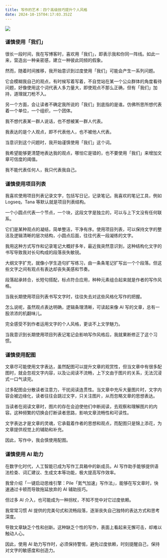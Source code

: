 ```yaml
---
title: 写作的艺术：四个高级技巧提升个人风格
date: 2024-10-15T04:17:03.352Z
---
```



![](https://img.lenband.com/my-img/2024/07/77a820065db92e226edc1367adddbda0.png)

### 谨慎使用「我们」

很长一段时间，我在写博客时，喜欢用「我们」，即表示我和你同一阵线。如此一来，营造出一种亲密感，建立一种彼此同频的假象。

然而，随着时间推移，我开始意识到过度使用「我们」可能会产生一系列问题。

它会模糊我自己的观点，有时候写着写着，不自觉站在某一个公众群体的角度看待问题，好像使用这个词代表人多力量大，即使观点不那么正确，但有「我们」加持，道理就刀枪不入。

另一个方面，会让读者不确定我所说的「我们」到底指的是谁。仿佛所思所想代表着一个单位，一个组织，一个团体。

我不想代表某一群人说话，也不想被某一群人代表。

我表达的是个人观点，即不代表他人，也不被他人代表。

当意识到这个问题时，我开始谨慎使用「我们」这个词。

我希望能够更清楚地表达我的观点，哪怕它是错的，也不要使用「我们」来增加文章可信度的阈值。

我不能代表任何人，我只代表我自己。

### 谨慎使用项目列表

我喜欢使用项目列表记录文字，包括写日记，记录笔记。我喜欢的笔记工具，例如 Logseq，Tana 等默认就是项目列表结构。

一个小圆点代表一个节点，一个块，这段文字是独立的，可以与上下文没有任何联系。

它们是某种观点的凝结，简单整洁，干净有序。使用项目列表，可以保持文字的整洁及逻辑清晰的层次结构，小圆点后面，往往代表一段凝练的文字。

我用这种方式写作和记录笔记大概好多年，最近我突然意识到，这种结构化文字的书写导致我对长句构成的段落丧失敏锐。

大纲文字扩充，就像小学生造句扩写练习，由一条条笔记扩写出一个个段落。但这些文字之间有观点有表达却丧失美感和节奏。

段落起承转合，长短句搭配，标点符合应用，种种元素组合起来就是作者的写作风格。

当我长期使用项目列表书写文字时，往往失去对这些风格化写作的把握。

怎么说呢，虽然观点表达明确，逻辑条理清晰，可读起来像 AI 写的文章，总有一股浓浓的机翻味儿。

完全感受不到作者运用文字的个人风格，更谈不上文学魅力。

当我意识到长期使用项目列表记笔记会影响写作风格后，我就果断修正了这个习惯。

### 谨慎使用配图

文章尽可能使用文字表达，虽然配图可以提升文章的观赏性，但当文章中有很多配图时，就会忽视文字内容，以及让阅读不流畅，上下文由于图片的关系，无法沉浸式一口气读完。 

过多配图会分散读者注意力，干扰阅读连贯性。当文章中充斥大量图片时，文字内容会被边缘化，读者往往会跳过文字，只关注图片，从而忽略文章的思想表达。

当读者在阅读文章时，图片的存在会迫使他们中断阅读，去观察和理解图片的内容。这种频繁的切换会打断读者思路，影响文章流畅性和可读性。

文字表达才是文章的灵魂，它承载着作者的思想和观点，而配图只是锦上添花，为文章提供视觉上的辅助和补充。

因此，写作中，我会慎使用配图。

### 谨慎使用 AI 助力

在数字化时代，人工智能已成为写作工具箱中的新成员。AI 写作助手能够提供语法检查、词汇建议、生成文本等功能，极大提高写作效率。

我曾介绍「一键启动思维引擎：Pile「氮气加速」写作法」，能够在写文章时，快速通过卡顿而导致拖延放弃的 AI 辅助技巧。

但过多 AI 介入，也可能成为一种拐杖，不知不觉中对它过度依赖。

我常常习惯 AI 提供的完美句式和流畅段落，逐渐丧失自己独特的表达方式和思考深度。

导致文章缺乏个性和创新。这种缺乏个性的写作，表面上看起来无懈可击，却难以触动人心。

因此，使用 AI 助力写作时，必须保持警惕，避免过度依赖，时刻提醒自己，保持对文字的敏感度和创造力。